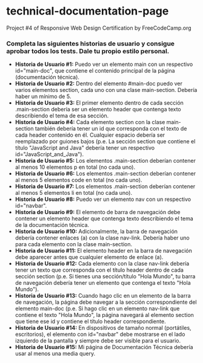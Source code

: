 # technical-documentation-page
Project #4 of Responsive Web Design Certification by FreeCodeCamp.org

### Completa las siguientes historias de usuario y consigue aprobar todos los tests. Dale tu propio estilo personal.

- **Historia de Usuario #1:** Puedo ver un elemento main con un respectivo id="main-doc", que contiene el contenido principal de la página (documentación técnica).
- **Historia de Usuario #2:** Dentro del elemento #main-doc puedo ver varios elementos section, cada uno con una clase main-section. Debería haber un mínimo de 5.
- **Historia de Usuario #3:** El primer elemento dentro de cada sección .main-section debería ser un elemento header que contenga texto describiendo el tema de esa sección.
- **Historia de Usuario #4:** Cada elemento section con la clase main-section también debería tener un id que corresponda con el texto de cada header contenido en él.  Cualquier espacio debería ser reemplazado por guiones bajos (p.e. La sección section que contiene el título "JavaScript and Java" debería tener un respectivo id="JavaScript_and_Java").
- **Historia de Usuario #5:** Los elementos .main-section deberían contener al menos 10 elementos p en total (no cada uno).
- **Historia de Usuario #6:** Los elementos .main-section deberían contener al menos 5 elementos code en total (no cada uno).
- **Historia de Usuario #7:** Los elementos .main-section deberían contener al menos 5 elementos li en total (no cada uno).
- **Historia de Usuario #8:** Puedo ver un elemento nav con un respectivo id="navbar".
- **Historia de Usuario #9:** El elemento de barra de navegación debe contener un elemento header que contenga texto describiendo el tema de la documentación técnica.
- **Historia de Usuario #10:** Adicionalmente, la barra de navegación debería contener enlaces (a) con la clase nav-link. Debería haber uno para cada elemento con la clase main-section.
- **Historia de Usuario #11:** El elemento header en la barra de navegación debe aparecer antes que cualquier elemento de enlace (a).
- **Historia de Usuario #12:** Cada elemento con la clase nav-link debería tener un texto que corresponda con el título header dentro de cada sección section (p.e. Si tienes una sección/título "Hola Mundo", tu barra de navegación debería tener un elemento que contenga el texto "Hola Mundo").
- **Historia de Usuario #13:** Cuando hago clic en un elemento de la barra de navegación, la página debe navegar a la sección correspondiente del elemento main-doc (p.e. Si hago clic en un elemento nav-link que contiene el texto "Hola Mundo", la página navegará al elemento section que tiene ese id y contiene el título header correspondiente.
- **Historia de Usuario #14:** En dispositivos de tamaño normal (portátiles, escritorios), el elemento con id="navbar" debe mostrarse en el lado izquierdo de la pantalla y siempre debe ser visible para el usuario.
- **Historia de Usuario #15:** Mi página de Documentación Técnica debería usar al menos una media query.
